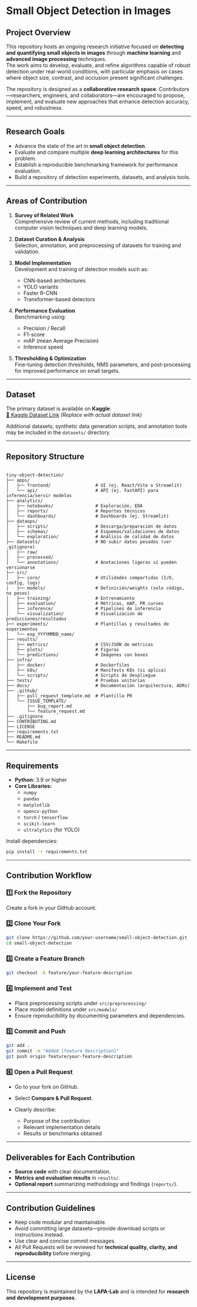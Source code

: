 # Small Object Detection in Images

## Project Overview
This repository hosts an ongoing research initiative focused on **detecting and quantifying small objects in images** through **machine learning** and **advanced image processing** techniques.  
The work aims to develop, evaluate, and refine algorithms capable of robust detection under real-world conditions, with particular emphasis on cases where object size, contrast, and occlusion present significant challenges.

The repository is designed as a **collaborative research space**. Contributors—researchers, engineers, and collaborators—are encouraged to propose, implement, and evaluate new approaches that enhance detection accuracy, speed, and robustness.

---

## Research Goals
- Advance the state of the art in **small object detection**.
- Evaluate and compare multiple **deep learning architectures** for this problem.
- Establish a reproducible benchmarking framework for performance evaluation.
- Build a repository of detection experiments, datasets, and analysis tools.

---

## Areas of Contribution
1. **Survey of Related Work**  
   Comprehensive review of current methods, including traditional computer vision techniques and deep learning models.

2. **Dataset Curation & Analysis**  
   Selection, annotation, and preprocessing of datasets for training and validation.

3. **Model Implementation**  
   Development and training of detection models such as:
   - CNN-based architectures
   - YOLO variants
   - Faster R-CNN
   - Transformer-based detectors

4. **Performance Evaluation**  
   Benchmarking using:
   - Precision / Recall
   - F1-score
   - mAP (mean Average Precision)
   - Inference speed

5. **Thresholding & Optimization**  
   Fine-tuning detection thresholds, NMS parameters, and post-processing for improved performance on small targets.

---

## Dataset
The primary dataset is available on **Kaggle**:  
[🔗 Kaggle Dataset Link](https://www.kaggle.com/) *(Replace with actual dataset link)*

Additional datasets, synthetic data generation scripts, and annotation tools may be included in the `datasets/` directory.

---

## Repository Structure
```

tiny-object-detection/
├── apps/
│   ├── frontend/                 # UI (ej. React/Vite o Streamlit)
│   └── api/                      # API (ej. FastAPI) para inferencia/servir modelos
├── analytics/
│   ├── notebooks/                # Exploración, EDA
│   ├── reports/                  # Reportes técnicos
│   └── dashboards/               # Dashboards (ej. Streamlit)
├── dataops/
│   ├── scripts/                  # Descarga/preparación de datos
│   ├── schemas/                  # Esquemas/validaciones de datos
│   └── exploration/              # Análisis de calidad de datos
├── datasets/                     # NO subir datos pesados (ver .gitignore)
│   ├── raw/
│   ├── processed/
│   └── annotations/              # Anotaciones ligeras sí pueden versionarse
├── src/
│   ├── core/                     # Utilidades compartidas (I/O, config, logs)
│   ├── models/                   # Definición/weights (solo código, no pesos)
│   ├── training/                 # Entrenamiento
│   ├── evaluation/               # Métricas, mAP, PR curves
│   ├── inference/                # Pipelines de inferencia
│   └── visualization/            # Visualización de predicciones/resultados
├── experiments/                  # Plantillas y resultados de experimentos
│   └── exp_YYYYMMDD_name/
├── results/
│   ├── metrics/                  # CSV/JSON de métricas
│   ├── plots/                    # Figuras
│   └── predictions/              # Imágenes con boxes
├── infra/
│   ├── docker/                   # Dockerfiles
│   ├── k8s/                      # Manifests K8s (si aplica)
│   └── scripts/                  # Scripts de despliegue
├── tests/                        # Pruebas unitarias
├── docs/                         # Documentación (arquitectura, ADRs)
├── .github/
│   ├── pull_request_template.md  # Plantilla PR
│   └── ISSUE_TEMPLATE/
│       ├── bug_report.md
│       └── feature_request.md
├── .gitignore
├── CONTRIBUTING.md
├── LICENSE
├── requirements.txt
├── README.md
└── Makefile

````

---

## Requirements
- **Python:** 3.9 or higher
- **Core Libraries:**
  - `numpy`
  - `pandas`
  - `matplotlib`
  - `opencv-python`
  - `torch` / `tensorflow`
  - `scikit-learn`
  - `ultralytics` (for YOLO)

Install dependencies:
```bash
pip install -r requirements.txt
````

---

## Contribution Workflow

### 1️⃣ Fork the Repository

Create a fork in your GitHub account.

### 2️⃣ Clone Your Fork

```bash
git clone https://github.com/your-username/small-object-detection.git
cd small-object-detection
```

### 3️⃣ Create a Feature Branch

```bash
git checkout -b feature/your-feature-description
```

### 4️⃣ Implement and Test

* Place preprocessing scripts under `src/preprocessing/`
* Place model definitions under `src/models/`
* Ensure reproducibility by documenting parameters and dependencies.

### 5️⃣ Commit and Push

```bash
git add .
git commit -m "Added [feature description]"
git push origin feature/your-feature-description
```

### 6️⃣ Open a Pull Request

* Go to your fork on GitHub.
* Select **Compare & Pull Request**.
* Clearly describe:

  * Purpose of the contribution
  * Relevant implementation details
  * Results or benchmarks obtained

---

## Deliverables for Each Contribution

* **Source code** with clear documentation.
* **Metrics and evaluation results** in `results/`.
* **Optional report** summarizing methodology and findings (`reports/`).

---

## Contribution Guidelines

* Keep code modular and maintainable.
* Avoid committing large datasets—provide download scripts or instructions instead.
* Use clear and concise commit messages.
* All Pull Requests will be reviewed for **technical quality, clarity, and reproducibility** before merging.

---

##  License

This repository is maintained by the **LAPA-Lab** and is intended for **research and development purposes**.

```


